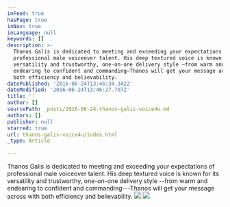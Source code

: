 ```yaml
---
inFeed: true
hasPage: true
inNav: true
inLanguage: null
keywords: []
description: >-
  Thanos Galis is dedicated to meeting and exceeding your expectations of
  professional male voiceover talent. His deep textured voice is known for its
  versatility and trustworthy, one-on-one delivery style –from warm and
  endearing to confident and commanding—Thanos will get your message across with
  both efficiency and believability.
datePublished: '2016-06-24T13:46:34.342Z'
dateModified: '2016-06-24T13:46:27.707Z'
title: ''
author: []
sourcePath: _posts/2016-06-24-thanos-galis-voice4u.md
authors: []
publisher: null
starred: true
url: thanos-galis-voice4u/index.html
_type: Article

---
```

Thanos Galis is dedicated to meeting and exceeding your expectations of professional male voiceover talent. His deep textured voice is known for its versatility and trustworthy, one-on-one delivery style --from warm and endearing to confident and commanding---Thanos will get your message across with both efficiency and believability.
![](https://the-grid-user-content.s3-us-west-2.amazonaws.com/6df01139-3be0-4427-ac3e-bd83f8c31287.jpg)
![](https://the-grid-user-content.s3-us-west-2.amazonaws.com/acf65fa5-12bb-4f86-91e4-ac38c00edcdb.jpg)
